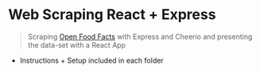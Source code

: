 # Web Scraping React + Express
> Scraping [Open Food Facts](https://world.openfoodfacts.org/) with Express and Cheerio and presenting the data-set with a React App

- Instructions + Setup included in each folder